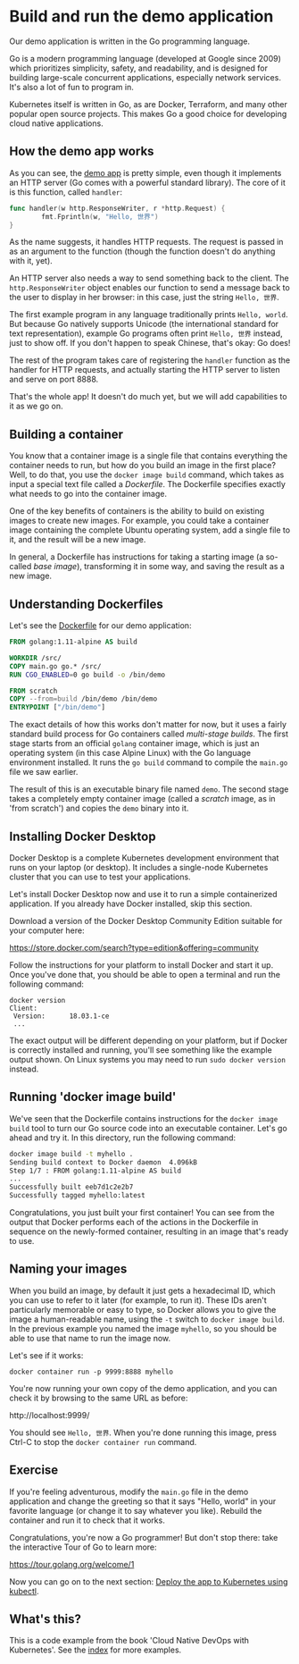 # Build and run the demo application

Our demo application is written in the Go programming language.

Go is a modern programming language (developed at Google since 2009) which prioritizes simplicity, safety, and readability, and is designed for building large-scale concurrent applications, especially network services. It's also a lot of fun to program in.

Kubernetes itself is written in Go, as are Docker, Terraform, and many other popular open source projects. This makes Go a good choice for developing cloud native applications.

## How the demo app works

As you can see, the [demo app](main.go) is pretty simple, even though it implements an HTTP server (Go comes with a powerful standard library). The core of it is this function, called `handler`:

```go
func handler(w http.ResponseWriter, r *http.Request) {
        fmt.Fprintln(w, "Hello, 世界")
}
```

As the name suggests, it handles HTTP requests. The request is passed in as an argument to the function (though the function doesn't do anything with it, yet).

An HTTP server also needs a way to send something back to the client. The `http.ResponseWriter` object enables our function to send a message back to the user to display in her browser: in this case, just the string `Hello, 世界`.

The first example program in any language traditionally prints `Hello, world`. But because Go natively supports Unicode (the international standard for text representation), example Go programs often print `Hello, 世界` instead, just to show off. If you don't happen to speak Chinese, that's okay: Go does!

The rest of the program takes care of registering the `handler` function as the handler for HTTP requests, and actually starting the HTTP server to listen and serve on port 8888.

That's the whole app! It doesn't do much yet, but we will add capabilities to it as we go on.

## Building a container

You know that a container image is a single file that contains everything the container needs to run, but how do you build an image in the first place? Well, to do that, you use the `docker image build` command, which takes as input a special text file called a _Dockerfile_. The Dockerfile specifies exactly what needs to go into the container image.

One of the key benefits of containers is the ability to build on existing images to create new images. For example, you could take a container image containing the complete Ubuntu operating system, add a single file to it, and the result will be a new image.

In general, a Dockerfile has instructions for taking a starting image (a so-called _base image_), transforming it in some way, and saving the result as a new image.

## Understanding Dockerfiles

Let's see the [Dockerfile](Dockerfile) for our demo application:

```dockerfile
FROM golang:1.11-alpine AS build

WORKDIR /src/
COPY main.go go.* /src/
RUN CGO_ENABLED=0 go build -o /bin/demo

FROM scratch
COPY --from=build /bin/demo /bin/demo
ENTRYPOINT ["/bin/demo"]
```

The exact details of how this works don't matter for now, but it uses a fairly standard build process for Go containers called _multi-stage builds_. The first stage starts from an official `golang` container image, which is just an operating system (in this case Alpine Linux) with the Go language environment installed. It runs the `go build` command to compile the `main.go` file we saw earlier.

The result of this is an executable binary file named `demo`. The second stage takes a completely empty container image (called a _scratch_ image, as in 'from scratch') and copies the `demo` binary into it.

## Installing Docker Desktop

Docker Desktop is a complete Kubernetes development environment that runs on your laptop (or desktop). It includes a single-node Kubernetes cluster that you can use to test your applications.

Let's install Docker Desktop now and use it to run a simple containerized application. If you already have Docker installed, skip this section.

Download a version of the Docker Desktop Community Edition suitable for your computer here:

https://store.docker.com/search?type=edition&offering=community

Follow the instructions for your platform to install Docker and start it up. Once you've done that, you should be able to open a terminal and run the following command:

```
docker version
Client:
 Version:      18.03.1-ce
 ...
```

The exact output will be different depending on your platform, but if Docker is correctly installed and running, you'll see something like the example output shown. On Linux systems you may need to run `sudo docker version` instead.

## Running 'docker image build'

We've seen that the Dockerfile contains instructions for the `docker image build` tool to turn our Go source code into an executable container. Let's go ahead and try it. In this directory, run the following command:

```bash
docker image build -t myhello .
Sending build context to Docker daemon  4.096kB
Step 1/7 : FROM golang:1.11-alpine AS build
...
Successfully built eeb7d1c2e2b7
Successfully tagged myhello:latest
```

Congratulations, you just built your first container! You can see from the output that Docker performs each of the actions in the Dockerfile in sequence on the newly-formed container, resulting in an image that's ready to use.

## Naming your images

When you build an image, by default it just gets a hexadecimal ID, which you can use to refer to it later (for example, to run it). These IDs aren't particularly memorable or easy to type, so Docker allows you to give the image a human-readable name, using the `-t` switch to `docker image build`. In the previous example you named the image `myhello`, so you should be able to use that name to run the image now.

Let's see if it works:

```
docker container run -p 9999:8888 myhello
```

You're now running your own copy of the demo application, and you can check it by browsing to the same URL as before:

http://localhost:9999/

You should see `Hello, 世界`. When you're done running this image, press Ctrl-C to stop the `docker container run` command.

## Exercise

If you're feeling adventurous, modify the `main.go` file in the demo application and change the greeting so that it says "Hello, world" in your favorite language (or change it to say whatever you like). Rebuild the container and run it to check that it works.

Congratulations, you're now a Go programmer! But don't stop there: take the interactive Tour of Go to learn more:

https://tour.golang.org/welcome/1

Now you can go on to the next section: [Deploy the app to Kubernetes using kubectl](/hello-k8s).

## What's this?

This is a code example from the book 'Cloud Native DevOps with Kubernetes'. See the [index](/README.md) for more examples.